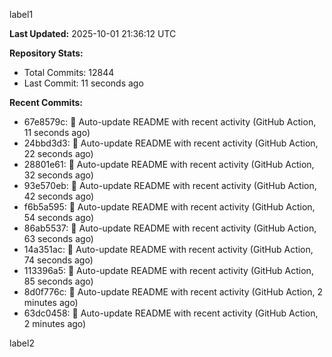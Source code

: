 
label1 
<!-- ACTIVITY_START -->
**Last Updated:** 2025-10-01 21:36:12 UTC

**Repository Stats:**
- Total Commits: 12844
- Last Commit: 11 seconds ago

**Recent Commits:**
- 67e8579c: 🤖 Auto-update README with recent activity (GitHub Action, 11 seconds ago)
- 24bbd3d3: 🤖 Auto-update README with recent activity (GitHub Action, 22 seconds ago)
- 28801e61: 🤖 Auto-update README with recent activity (GitHub Action, 32 seconds ago)
- 93e570eb: 🤖 Auto-update README with recent activity (GitHub Action, 42 seconds ago)
- f6b5a595: 🤖 Auto-update README with recent activity (GitHub Action, 54 seconds ago)
- 86ab5537: 🤖 Auto-update README with recent activity (GitHub Action, 63 seconds ago)
- 14a351ac: 🤖 Auto-update README with recent activity (GitHub Action, 74 seconds ago)
- 113396a5: 🤖 Auto-update README with recent activity (GitHub Action, 85 seconds ago)
- 8d0f776c: 🤖 Auto-update README with recent activity (GitHub Action, 2 minutes ago)
- 63dc0458: 🤖 Auto-update README with recent activity (GitHub Action, 2 minutes ago)
<!-- ACTIVITY_END -->

label2
